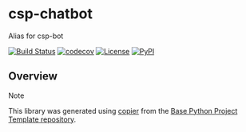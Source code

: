 # csp-chatbot

Alias for csp-bot

[![Build Status](https://github.com/1kbgz/csp-chatbot/actions/workflows/build.yaml/badge.svg?branch=main&event=push)](https://github.com/1kbgz/csp-chatbot/actions/workflows/build.yaml)
[![codecov](https://codecov.io/gh/1kbgz/csp-chatbot/branch/main/graph/badge.svg)](https://codecov.io/gh/1kbgz/csp-chatbot)
[![License](https://img.shields.io/github/license/1kbgz/csp-chatbot)](https://github.com/1kbgz/csp-chatbot)
[![PyPI](https://img.shields.io/pypi/v/csp-chatbot.svg)](https://pypi.python.org/pypi/csp-chatbot)

## Overview

> [!NOTE]
> This library was generated using [copier](https://copier.readthedocs.io/en/stable/) from the [Base Python Project Template repository](https://github.com/python-project-templates/base).

